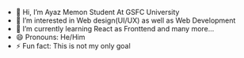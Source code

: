 - 👋 Hi, I’m Ayaz Memon Student At GSFC University
- 👀 I’m interested in Web design(UI/UX) as well as Web Development 
- 🌱 I’m currently learning React as Fronttend and many more...
- 😄 Pronouns: He/Him
- ⚡ Fun fact: This is not my only goal 

<!---
ayazm9/ayazm9 is a ✨ special ✨ repository because its `README.md` (this file) appears on your GitHub profile.
You can click the Preview link to take a look at your changes.
--->
